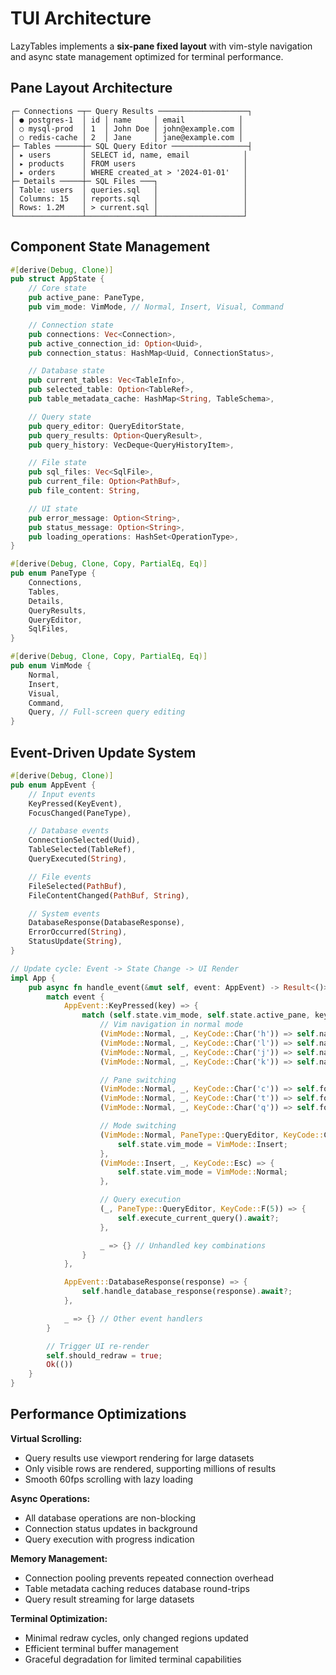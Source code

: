# TUI Architecture

LazyTables implements a **six-pane fixed layout** with vim-style navigation and async state management optimized for terminal performance.

## Pane Layout Architecture

```
┌─ Connections ─┬─ Query Results ────────────────────┐
│ ● postgres-1  │ id │ name     │ email            │
│ ○ mysql-prod  │ 1  │ John Doe │ john@example.com │
│ ○ redis-cache │ 2  │ Jane     │ jane@example.com │
├─ Tables ──────┼─ SQL Query Editor ─────────────────┤
│ ▸ users       │ SELECT id, name, email            │
│ ▸ products    │ FROM users                        │
│ ▸ orders      │ WHERE created_at > '2024-01-01'   │
├─ Details ─────┼─ SQL Files ───┐                   │
│ Table: users  │ queries.sql   │                   │
│ Columns: 15   │ reports.sql   │                   │
│ Rows: 1.2M    │ > current.sql │                   │
└───────────────┴───────────────┴───────────────────┘
```

## Component State Management

```rust
#[derive(Debug, Clone)]
pub struct AppState {
    // Core state
    pub active_pane: PaneType,
    pub vim_mode: VimMode, // Normal, Insert, Visual, Command

    // Connection state
    pub connections: Vec<Connection>,
    pub active_connection_id: Option<Uuid>,
    pub connection_status: HashMap<Uuid, ConnectionStatus>,

    // Database state
    pub current_tables: Vec<TableInfo>,
    pub selected_table: Option<TableRef>,
    pub table_metadata_cache: HashMap<String, TableSchema>,

    // Query state
    pub query_editor: QueryEditorState,
    pub query_results: Option<QueryResult>,
    pub query_history: VecDeque<QueryHistoryItem>,

    // File state
    pub sql_files: Vec<SqlFile>,
    pub current_file: Option<PathBuf>,
    pub file_content: String,

    // UI state
    pub error_message: Option<String>,
    pub status_message: Option<String>,
    pub loading_operations: HashSet<OperationType>,
}

#[derive(Debug, Clone, Copy, PartialEq, Eq)]
pub enum PaneType {
    Connections,
    Tables,
    Details,
    QueryResults,
    QueryEditor,
    SqlFiles,
}

#[derive(Debug, Clone, Copy, PartialEq, Eq)]
pub enum VimMode {
    Normal,
    Insert,
    Visual,
    Command,
    Query, // Full-screen query editing
}
```

## Event-Driven Update System

```rust
#[derive(Debug, Clone)]
pub enum AppEvent {
    // Input events
    KeyPressed(KeyEvent),
    FocusChanged(PaneType),

    // Database events
    ConnectionSelected(Uuid),
    TableSelected(TableRef),
    QueryExecuted(String),

    // File events
    FileSelected(PathBuf),
    FileContentChanged(PathBuf, String),

    // System events
    DatabaseResponse(DatabaseResponse),
    ErrorOccurred(String),
    StatusUpdate(String),
}

// Update cycle: Event -> State Change -> UI Render
impl App {
    pub async fn handle_event(&mut self, event: AppEvent) -> Result<()> {
        match event {
            AppEvent::KeyPressed(key) => {
                match (self.state.vim_mode, self.state.active_pane, key.code) {
                    // Vim navigation in normal mode
                    (VimMode::Normal, _, KeyCode::Char('h')) => self.navigate_left(),
                    (VimMode::Normal, _, KeyCode::Char('l')) => self.navigate_right(),
                    (VimMode::Normal, _, KeyCode::Char('j')) => self.navigate_down(),
                    (VimMode::Normal, _, KeyCode::Char('k')) => self.navigate_up(),

                    // Pane switching
                    (VimMode::Normal, _, KeyCode::Char('c')) => self.focus_pane(PaneType::Connections),
                    (VimMode::Normal, _, KeyCode::Char('t')) => self.focus_pane(PaneType::Tables),
                    (VimMode::Normal, _, KeyCode::Char('q')) => self.focus_pane(PaneType::QueryEditor),

                    // Mode switching
                    (VimMode::Normal, PaneType::QueryEditor, KeyCode::Char('i')) => {
                        self.state.vim_mode = VimMode::Insert;
                    },
                    (VimMode::Insert, _, KeyCode::Esc) => {
                        self.state.vim_mode = VimMode::Normal;
                    },

                    // Query execution
                    (_, PaneType::QueryEditor, KeyCode::F(5)) => {
                        self.execute_current_query().await?;
                    },

                    _ => {} // Unhandled key combinations
                }
            },

            AppEvent::DatabaseResponse(response) => {
                self.handle_database_response(response).await?;
            },

            _ => {} // Other event handlers
        }

        // Trigger UI re-render
        self.should_redraw = true;
        Ok(())
    }
}
```

## Performance Optimizations

**Virtual Scrolling:**
- Query results use viewport rendering for large datasets
- Only visible rows are rendered, supporting millions of results
- Smooth 60fps scrolling with lazy loading

**Async Operations:**
- All database operations are non-blocking
- Connection status updates in background
- Query execution with progress indication

**Memory Management:**
- Connection pooling prevents repeated connection overhead
- Table metadata caching reduces database round-trips
- Query result streaming for large datasets

**Terminal Optimization:**
- Minimal redraw cycles, only changed regions updated
- Efficient terminal buffer management
- Graceful degradation for limited terminal capabilities
